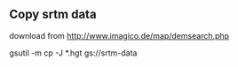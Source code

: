 ## Copy srtm data

download from http://www.imagico.de/map/demsearch.php

gsutil -m cp -J *.hgt gs://srtm-data